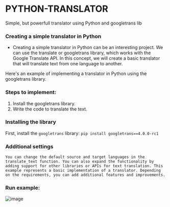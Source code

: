 # PYTHON-TRANSLATOR
Simple, but powerfull translator using Python and googletrans lib


### Creating a simple translator in Python
* Creating a simple translator in Python can be an interesting project. We can use the translate or googletrans library, which works with the Google Translate API. In this concept, we will create a basic translator that will translate text from one language to another.

Here's an example of implementing a translator in Python using the googletrans library. 

### Steps to implement:
1. Install the googletrans library.
2. Write the code to translate the text.

### Installing the library
First, install the `googletrans` library:
  `pip install googletrans==4.0.0-rc1`


### Additional settings
`You can change the default source and target languages in the translate_text function.
You can also expand the functionality by adding support for other libraries or APIs for text translation.
This example represents a basic implementation of a translator. Depending on the requirements, you can add additional features and improvements.`


### Run example:
  ![image](https://github.com/daniilsonufrijuks/PYTHON-TRANSLATOR/assets/127093801/bb5ee50f-5117-43d1-8b18-35266fd46190)


